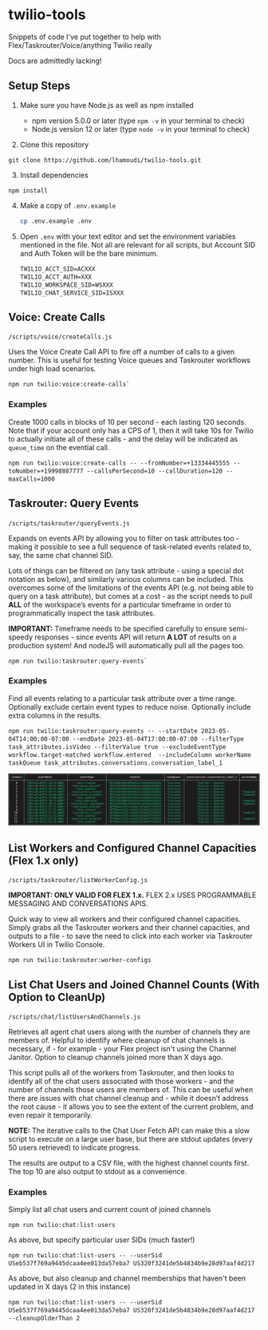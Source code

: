 # twilio-tools

Snippets of code I've put together to help with Flex/Taskrouter/Voice/anything Twilio really

Docs are admittedly lacking!

## Setup Steps

1. Make sure you have Node.js as well as npm installed

   - npm version 5.0.0 or later (type `npm -v` in your terminal to check)
   - Node.js version 12 or later (type `node -v` in your terminal to check)

2. Clone this repository

```
git clone https://github.com/lhamoudi/twilio-tools.git
```

3. Install dependencies

```
npm install
```

4. Make a copy of `.env.example`

   ```bash
   cp .env.example .env
   ```

5. Open `.env` with your text editor and set the environment variables mentioned in the file. Not all are relevant for all scripts, but Account SID and Auth Token will be the bare minimum.

   ```
   TWILIO_ACCT_SID=ACXXX
   TWILIO_ACCT_AUTH=XXX
   TWILIO_WORKSPACE_SID=WSXXX
   TWILIO_CHAT_SERVICE_SID=ISXXX
   ```

## Voice: Create Calls

`/scripts/voice/createCalls.js`

Uses the Voice Create Call API to fire off a number of calls to a given number. This is useful for testing Voice queues and Taskrouter workflows under high load scenarios.

```
npm run twilio:voice:create-calls`
```

### Examples

Create 1000 calls in blocks of 10 per second - each lasting 120 seconds. Note that if your account only has a CPS of 1, then it will take 10s for Twilio to actually initiate all of these calls - and the delay will be indicated as `queue_time` on the evential call.

```
npm run twilio:voice:create-calls -- --fromNumber=+13334445555 --toNumber=+19998887777 --callsPerSecond=10 --callDuration=120 --maxCalls=1000
```

## Taskrouter: Query Events

`/scripts/taskrouter/queryEvents.js`

Expands on events API by allowing you to filter on task attributes too - making it possible to see a full sequence of task-related events related to, say, the same chat channel SID.

Lots of things can be filtered on (any task attribute - using a special dot notation as below), and similarly various columns can be included. This overcomes some of the limitations of the events API (e.g. not being able to query on a task attribute), but comes at a cost - as the script needs to pull **ALL** of the workspace’s events for a particular timeframe in order to programmatically inspect the task attributes.

**IMPORTANT:** Timeframe needs to be specified carefully to ensure semi-speedy responses - since events API will return **A LOT** of results on a production system! And nodeJS will automatically pull all the pages too.

```
npm run twilio:taskrouter:query-events`
```

### Examples

Find all events relating to a particular task attribute over a time range.  Optionally exclude certain event types to reduce noise.  Optionally include extra columns in the results.

```
npm run twilio:taskrouter:query-events -- --startDate 2023-05-04T14:00:00-07:00 --endDate 2023-05-04T17:00:00-07:00 --filterType task_attributes.isVideo --filterValue true --excludeEventType workflow.target-matched workflow.entered  --includeColumn workerName taskQueue task_attributes.conversations.conversation_label_1
```

![Query Events Screenshot](/screenshots/query-events.png "Query Events Screenshot")

## List Workers and Configured Channel Capacities (Flex 1.x only)

`/scripts/taskrouter/listWorkerConfig.js`

__IMPORTANT: ONLY VALID FOR FLEX 1.x.__ FLEX 2.x USES PROGRAMMABLE MESSAGING AND CONVERSATIONS APIS.

Quick way to view all workers and their configured channel capacities. Simply grabs all the Taskrouter workers and their channel capacities, and outputs to a file - to save the need to click into each worker via Taskrouter Workers UI in Twilio Console.

```
npm run twilio:taskrouter:worker-configs
```

## List Chat Users and Joined Channel Counts (With Option to CleanUp)

`/scripts/chat/listUsersAndChannels.js`

Retrieves all agent chat users along with the number of channels they are members of. Helpful to identify where cleanup of chat channels is necessary, if - for example - your Flex project isn't using the Channel Janitor. Option to cleanup channels joined more than X days ago.

This script pulls all of the workers from Taskrouter, and then looks to identify all of the chat users associated with those workers - and the number of channels those users are members of. This can be useful when there are issues with chat channel cleanup and - while it doesn’t address the root cause - it allows you to see the extent of the current problem, and even repair it temporarily.

**NOTE:** The iterative calls to the Chat User Fetch API can make this a slow script to execute on a large user base, but there are stdout updates (every 50 users retrieved) to indicate progress.

The results are output to a CSV file, with the highest channel counts first. The top 10 are also output to stdout as a convenience.

### Examples

Simply list all chat users and current count of joined channels

```
npm run twilio:chat:list-users
```

As above, but specify particular user SIDs (much faster!)

```
npm run twilio:chat:list-users -- --userSid USeb537f769a9445dcaa4ee013da57eba7 US320f3241de5b4834b9e28d97aaf4d217
```

As above, but also cleanup and channel memberships that haven't been updated in X days (2 in this instance)

```
npm run twilio:chat:list-users -- --userSid USeb537f769a9445dcaa4ee013da57eba7 US320f3241de5b4834b9e28d97aaf4d217 --cleanupOlderThan 2
```
